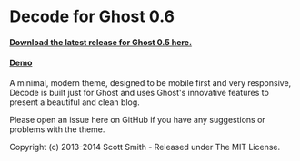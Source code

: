 # Decode for Ghost 0.6
#### [Download the latest release for Ghost 0.5 here.](https://github.com/ScottSmith95/Decode-for-Ghost/releases/download/0.6.3/decode.zip)

#### [Demo](http://decode-ghost-demo.scotthsmith.com)

A minimal, modern theme, designed to be mobile first and very responsive, Decode is built just for Ghost and uses Ghost's innovative features to present a beautiful and clean blog.

Please open an issue here on GitHub if you have any suggestions or problems with the theme.

Copyright (c) 2013-2014 Scott Smith - Released under The MIT License.
